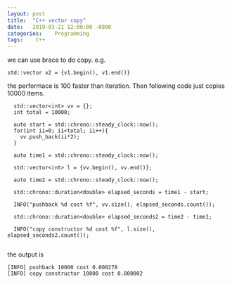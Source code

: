 ```yaml
---
layout: post
title:  "C++ vector copy"
date:   2019-03-21 12:00:00 -0800
categories:    Programming
tags:    C++
---
```


we can use brace to do copy. e.g.
```
std::vector v2 = {v1.begin(), v1.end()}
```

the performace is 100 faster than iteration. Then following code just copies 10000 items.

```
  std::vector<int> vv = {};
  int total = 10000;

  auto start = std::chrono::steady_clock::now();
  for(int ii=0; ii<total; ii++){
    vv.push_back(ii*2);
  }

  auto time1 = std::chrono::steady_clock::now();

  std::vector<int> l = {vv.begin(), vv.end()};

  auto time2 = std::chrono::steady_clock::now();
  
  std::chrono::duration<double> elapsed_seconds = time1 - start;

  INFO("pushback %d cost %f", vv.size(), elapsed_seconds.count());

  std::chrono::duration<double> elapsed_seconds2 = time2 - time1;

  INFO("copy constructor %d cost %f", l.size(), elapsed_seconds2.count());
  
```

the output is 
```
[INFO] pushback 10000 cost 0.000278
[INFO] copy constructor 10000 cost 0.000002
```

